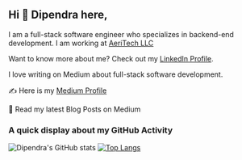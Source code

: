 ## Hi 👋 Dipendra here, 
I am a full-stack software engineer who specializes in backend-end development. I am working at [AeriTech LLC](https://aeritech.com)

Want to know more about me? Check out my [LinkedIn Profile](https://www.linkedin.com/in/dipneupane).

I love writing on Medium about full-stack software development. 

✍️ Here is my [Medium Profile](https://medium.com/@dipneupane)

📩 Read my latest Blog Posts on Medium
<!-- BLOG-POST-LIST:START -->
<!-- BLOG-POST-LIST:END -->

### A quick display about my GitHub Activity

![Dipendra's GitHub stats](https://github-readme-stats.vercel.app/api?username=dipneupane&show_icons=true&theme=transparent) [![Top Langs](https://github-readme-stats.vercel.app/api/top-langs/?username=dipneupane&layout=donut)](https://github.com/dipneupane/github-readme-stats)

